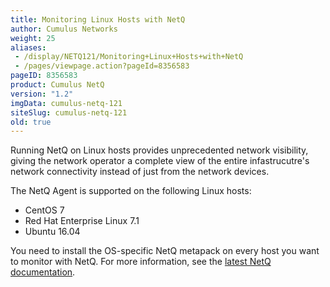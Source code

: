 ```yaml
---
title: Monitoring Linux Hosts with NetQ
author: Cumulus Networks
weight: 25
aliases:
 - /display/NETQ121/Monitoring+Linux+Hosts+with+NetQ
 - /pages/viewpage.action?pageId=8356583
pageID: 8356583
product: Cumulus NetQ
version: "1.2"
imgData: cumulus-netq-121
siteSlug: cumulus-netq-121
old: true
---
```

Running NetQ on Linux hosts provides unprecedented network visibility,
giving the network operator a complete view of the entire
infastrucutre's network connectivity instead of just from the network
devices.

The NetQ Agent is supported on the following Linux hosts:

  - CentOS 7
  - Red Hat Enterprise Linux 7.1
  - Ubuntu 16.04

You need to install the OS-specific NetQ metapack on every host you want
to monitor with NetQ. For more information, see the 
[latest NetQ documentation](/cumulus-netq/Cumulus-NetQ-Deployment-Guide/Install-NetQ/).
